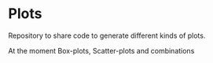 # Plots
Repository to share code to generate different kinds of plots.

At the moment Box-plots, Scatter-plots and combinations
